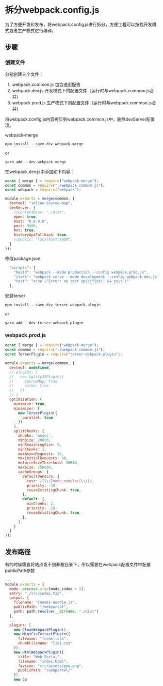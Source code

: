 # 拆分webpack.config.js

为了方便开发和发布，将webpack.config.js进行拆分，方便工程可以按找开发模式或者生产模式进行编译。

## 步骤

### 创建文件

分别创建三个文件：
1. webpack.common.js
  包含通用配置
2. webpack.dev.js
  开发模式下的配置文件（运行时与webpack.common.js合并）
3. webpack.prod.js
   生产模式下的配置文件（运行时与webpack.common.js合并）

将webpack.config.js内容拷贝到webpack.common.js中，删除devServer配置项。

webpack-merge
  ```
  npm install --save-dev webpack-merge
  ```
  or
  ```
  yarn add --dev webpack-merge
  ```

在webpack.dev.js中添加如下内容：
```javascript
const { merge } = require("webpack-merge");
const common = require("./webpack.common.js");
const webpack = require("webpack");

module.exports = merge(common, {
  devtool: "inline-source-map",
  devServer: {
    //contentBase: "./dist",
    open: true,
    host: "0.0.0.0",
    port: 9000,
    hot: true,
    historyApiFallback: true,
    //public: "localhost:9000",
  }
});
```

修改package.json
```javascript
  "scripts": {
    "build": "webpack --mode production --config webpack.prod.js",
    "start": "webpack serve --mode development --config webpack.dev.js",
    "test": "echo \"Error: no test specified\" && exit 1"
  },
```

安装terser
  ```
  npm install --save-dev terser-webpack-plugin
  ```
  or
  ```
  yarn add --dev terser-webpack-plugin
  ```

### webpack.prod.js
```javascript
const { merge } = require("webpack-merge");
const common = require("./webpack.common.js");
const TerserPlugin = require("terser-webpack-plugin");

module.exports = merge(common, {
  devtool: undefined,
  // plugins: [
  //   new UglifyJSPlugin({
  //     sourceMap: true,
  //     cache: true
  //   })
  // ]
  optimization: {
    minimize: true,
    minimizer: [
      new TerserPlugin({
        parallel: true
      })
    ],
    splitChunks: {
      chunks: 'async',
      minSize: 20000,
      minRemainingSize: 0,
      minChunks: 1,
      maxAsyncRequests: 30,
      maxInitialRequests: 30,
      enforceSizeThreshold: 50000,
      maxSize: 250000,
      cacheGroups: {
        defaultVendors: {
          test: /[\\/]node_modules[\\/]/,
          priority: -10,
          reuseExistingChunk: true,
        },
        default: {
          minChunks: 2,
          priority: -20,
          reuseExistingChunk: true,
        },
      },
    }
  }
});
```

## 发布路径

有的时候需要将站点发不到非根目录下，所以需要在webpack配置文件中配置publicPath参数

```javascript
...
module.exports = {
  mode: process.argv[mode_index + 1],
  entry: "./src/index.tsx",
  output: {
    filename: "[name]-bundle.js",
    publicPath: "/webportal",
    path: path.resolve(__dirname, "./dist")
  },
  ...
  plugins: [
    new CleanWebpackPlugin(),
    new MiniCssExtractPlugin({
      filename: "[name].css",
      chunkFilename: "[id].css"
    }),
    new HtmlWebpackPlugin({
      title: "Web Portal",
      filename: "index.html",
      favicon: "src/assets/gnu.png",
      publicPath: "/webportal/"
    }),
    new Co
```